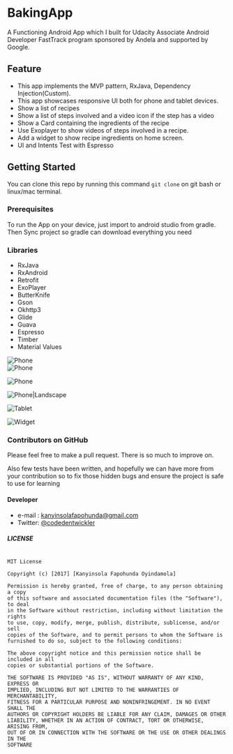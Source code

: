 # BakingApp
A Functioning Android App which I built for Udacity Associate Android Developer FastTrack program sponsored by Andela and supported by Google. 

## Feature
* This app implements the MVP pattern, RxJava, Dependency Injection(Custom).
* This app showcases responsive UI both for phone and tablet devices.
* Show a list of recipes
* Show a list of steps involved and a video icon if the step has a video
* Show a Card containing the ingredients of the recipe
* Use Exoplayer to show videos of steps involved in a recipe.
* Add a widget to show recipe ingredients on home screen.
* UI and Intents Test with Espresso


## Getting Started

You can clone this repo by running this command ``` git clone ``` on git bash or linux/mac terminal.

### Prerequisites

To run the App on your device, just import to android studio from gradle.
Then Sync project so gradle can download everything you need


### Libraries
* RxJava
* RxAndroid
* Retrofit
* ExoPlayer
* ButterKnife
* Gson
* Okhttp3
* Glide
* Guava
* Espresso
* Timber
* Material Values

![Phone](https://user-images.githubusercontent.com/18694890/29238202-9b8445f6-7f27-11e7-93e1-f4554db010d7.png)  
![Phone](https://user-images.githubusercontent.com/18694890/29238200-9b742e82-7f27-11e7-80d9-20b8e3c37013.png)

![Phone](https://user-images.githubusercontent.com/18694890/29238198-9b5d7264-7f27-11e7-9b38-885aab94a62a.png)

![Phone|Landscape](https://user-images.githubusercontent.com/18694890/29238201-9b7d701e-7f27-11e7-81f9-896427ec5f08.png)

![Tablet](https://user-images.githubusercontent.com/18694890/29238203-9b8e1018-7f27-11e7-9193-e8f64bf3e874.png)

![Widget](https://user-images.githubusercontent.com/18694890/29238199-9b6b47d6-7f27-11e7-9d31-578897787339.png)


### Contributors on GitHub
Please feel free to make a pull request. There is so much to improve on.

Also few tests have been written, and hopefully we can have more from your contribution so to fix those hidden bugs and ensure the project is safe to use for learning

#### Developer
* e-mail : kanyinsolafapohunda@gmail.com
* Twitter: [@codedentwickler](https://twitter.com/codedentwickler "codedentwickler on twitter")


##### LICENSE

```

MIT License

Copyright (c) [2017] [Kanyinsola Fapohunda Oyindamola]

Permission is hereby granted, free of charge, to any person obtaining a copy
of this software and associated documentation files (the "Software"), to deal
in the Software without restriction, including without limitation the rights
to use, copy, modify, merge, publish, distribute, sublicense, and/or sell
copies of the Software, and to permit persons to whom the Software is
furnished to do so, subject to the following conditions:

The above copyright notice and this permission notice shall be included in all
copies or substantial portions of the Software.

THE SOFTWARE IS PROVIDED "AS IS", WITHOUT WARRANTY OF ANY KIND, EXPRESS OR
IMPLIED, INCLUDING BUT NOT LIMITED TO THE WARRANTIES OF MERCHANTABILITY,
FITNESS FOR A PARTICULAR PURPOSE AND NONINFRINGEMENT. IN NO EVENT SHALL THE
AUTHORS OR COPYRIGHT HOLDERS BE LIABLE FOR ANY CLAIM, DAMAGES OR OTHER
LIABILITY, WHETHER IN AN ACTION OF CONTRACT, TORT OR OTHERWISE, ARISING FROM,
OUT OF OR IN CONNECTION WITH THE SOFTWARE OR THE USE OR OTHER DEALINGS IN THE
SOFTWARE
```
